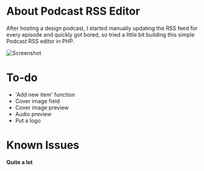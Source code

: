 # About **Podcast RSS Editor**
After hosting a design podcast, I started manually updating the RSS feed for every episode and quickly got bored, so tried a little bit building this simple Podcast RSS editor in PHP.

![Screenshot](https://raw.githubusercontent.com/JJYing/Podcast-RSS-Editor/master/screenshot.jpg)

# To-do
- 'Add new item' function
- Cover image field
- Cover image preview
- Audio preview
- Put a logo

# Known Issues
**Quite a lot**
